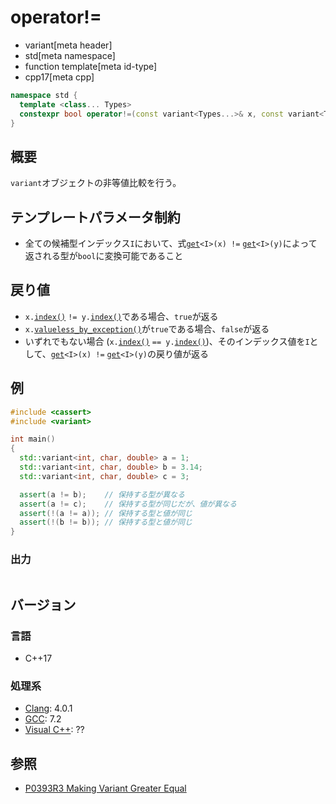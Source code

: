 # operator!=
* variant[meta header]
* std[meta namespace]
* function template[meta id-type]
* cpp17[meta cpp]

```cpp
namespace std {
  template <class... Types>
  constexpr bool operator!=(const variant<Types...>& x, const variant<Types...>& y);
}
```

## 概要
`variant`オブジェクトの非等値比較を行う。


## テンプレートパラメータ制約
- 全ての候補型インデックス`I`において、式[`get`](get.md)`<I>(x) !=` [`get`](get.md)`<I>(y)`によって返される型が`bool`に変換可能であること


## 戻り値
- `x.`[`index()`](index.md) `!= y.`[`index()`](index.md)である場合、`true`が返る
- `x.`[`valueless_by_exception()`](valueless_by_exception.md)が`true`である場合、`false`が返る
- いずれでもない場合 (`x.`[`index()`](index.md) `== y.`[`index()`](index.md))、そのインデックス値を`I`として、[`get`](get.md)`<I>(x) !=` [`get`](get.md)`<I>(y)`の戻り値が返る


## 例
```cpp example
#include <cassert>
#include <variant>

int main()
{
  std::variant<int, char, double> a = 1;
  std::variant<int, char, double> b = 3.14;
  std::variant<int, char, double> c = 3;

  assert(a != b);    // 保持する型が異なる
  assert(a != c);    // 保持する型が同じだが、値が異なる
  assert(!(a != a)); // 保持する型と値が同じ
  assert(!(b != b)); // 保持する型と値が同じ
}
```

### 出力
```
```

## バージョン
### 言語
- C++17

### 処理系
- [Clang](/implementation.md#clang): 4.0.1
- [GCC](/implementation.md#gcc): 7.2
- [Visual C++](/implementation.md#visual_cpp): ??


## 参照
- [P0393R3 Making Variant Greater Equal](http://www.open-std.org/jtc1/sc22/wg21/docs/papers/2016/p0393r3.html)
